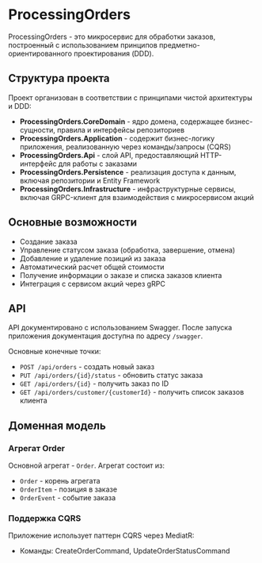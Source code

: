 # ProcessingOrders

ProcessingOrders - это микросервис для обработки заказов, построенный с использованием принципов предметно-ориентированного проектирования (DDD).

## Структура проекта

Проект организован в соответствии с принципами чистой архитектуры и DDD:

- **ProcessingOrders.CoreDomain** - ядро домена, содержащее бизнес-сущности, правила и интерфейсы репозиториев
- **ProcessingOrders.Application** - содержит бизнес-логику приложения, реализованную через команды/запросы (CQRS)
- **ProcessingOrders.Api** - слой API, предоставляющий HTTP-интерфейс для работы с заказами
- **ProcessingOrders.Persistence** - реализация доступа к данным, включая репозитории и Entity Framework
- **ProcessingOrders.Infrastructure** - инфраструктурные сервисы, включая GRPC-клиент для взаимодействия с микросервисом акций

## Основные возможности

- Создание заказа
- Управление статусом заказа (обработка, завершение, отмена)
- Добавление и удаление позиций из заказа
- Автоматический расчет общей стоимости
- Получение информации о заказе и списка заказов клиента
- Интеграция с сервисом акций через gRPC

## API

API документировано с использованием Swagger. После запуска приложения документация доступна по адресу `/swagger`.

Основные конечные точки:

- `POST /api/orders` - создать новый заказ
- `PUT /api/orders/{id}/status` - обновить статус заказа
- `GET /api/orders/{id}` - получить заказ по ID
- `GET /api/orders/customer/{customerId}` - получить список заказов клиента

## Доменная модель

### Агрегат Order

Основной агрегат - `Order`. Агрегат состоит из:
- `Order` - корень агрегата
- `OrderItem` - позиция в заказе
- `OrderEvent` - событие заказа

### Поддержка CQRS

Приложение использует паттерн CQRS через MediatR:
- Команды: CreateOrderCommand, UpdateOrderStatusCommand